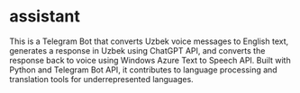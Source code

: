 # assistant
This is a Telegram Bot that converts Uzbek voice messages to English text, generates a response in Uzbek using ChatGPT API, and converts the response back to voice using Windows Azure Text to Speech API. Built with Python and Telegram Bot API, it contributes to language processing and translation tools for underrepresented languages.
